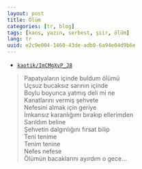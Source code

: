 ```yaml
---
layout: post
title: Ölüm
categories: [tr, blog]
tags: [kaos, yazın, serbest, şiir, ölüm]
lang: tr
uuid: e2c9e004-1460-43de-adb0-6a94e04d9b6e
---
```


* [`kaotik/ImCMgXvP_J8`](https://groups.google.com/forum/?fromgroups=#!topic/kaotik/ImCMgXvP_J8)

> Papatyaların içinde buldum ölümü  
> Uçsuz bucaksız sarının içinde  
> Boylu boyunca yatmış deli mi ne  
> Kanatlarını vermiş şehvete  
> Nefesini almak için geriye  
> İmkansız karanlığımı bırakıp ellerimden  
> Sarıldım beline  
> Şehvetin dalgınlığını fırsat bilip  
> Teni tenime  
> Tenim tenine  
> Nefes nefese  
> Ölümün bacaklarını ayırdım o gece...
